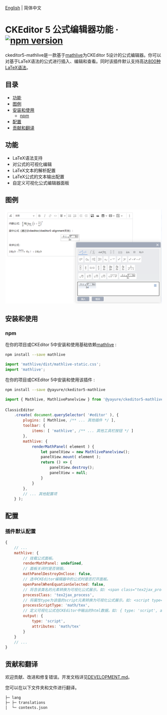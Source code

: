 [English](./README.md) | 简体中文

CKEditor 5 公式编辑器功能 &middot; [![npm version](https://img.shields.io/npm/v/@yayure/ckeditor5-mathlive.svg?style=flat)](https://www.npmjs.com/package/@yayure/ckeditor5-mathlive)
==========================

ckeditor5-mathlive是一款基于[mathlive](https://cortexjs.io/mathlive)为CKEditor 5设计的公式编辑器。你可以对基于LaTeX语法的公式进行插入、编辑和查看。同时该插件默认支持高达[800种LaTeX语法](https://cortexjs.io/mathlive/reference/commands)。

## 目录

- [功能](#功能)
- [图例](#图例)
- [安装和使用](#安装和使用)
  - [npm](#npm)
- [配置](#配置)
- [贡献和翻译](#贡献和翻译)

## 功能

- LaTeX语法支持
- 对公式的可视化编辑
- LaTeX文本的解析配置
- LaTeX公式的文本输出配置
- 自定义可视化公式编辑器面板

## 图例

![图例 1](/screenshots/1.zh-cn.png?raw=true "图例 1")

## 安装和使用

### npm

在你的项目或CKEditor 5中安装和使用基础依赖[mathlive](https://www.npmjs.com/package/mathlive) :

```bash
npm install --save mathlive
```

```js
import 'mathlive/dist/mathlive-static.css';
import 'mathlive';
```

在你的项目或CKEditor 5中安装和使用该插件 :

```bash
npm install --save @yayure/ckeditor5-mathlive
```

```js
import { Mathlive, MathlivePanelview } from '@yayure/ckeditor5-mathlive';

ClassicEditor
    .create( document.querySelector( '#editor' ), {
        plugins: [ Mathlive, /** ... 其他插件 */ ],
        toolbar: {
            items: [ 'mathlive', /** ... 其他工具栏按钮 */ ]
        },
        mathlive: {
            renderMathPanel( element ) {
                let panelView = new MathlivePanelview();
                panelView.mount( element );
                return () => {
                    panelView.destroy();
                    panelView = null;
                }
            }
        },
        // ... 其他配置项
    } );
```

## 配置

### 插件默认配置

```js
{
    // ...
    mathlive: {
        // 挂载公式面板。
        renderMathPanel: undefined,
        // 面板关闭时是否销毁。
        mathPanelDestroyOnClose: false,
        // 选中CKEditor编辑器中的公式时是否打开面板。
        openPanelWhenEquationSelected: false,
        // 将含该类名的元素转换为可视化公式展示。如: <span class="tex2jax_process">\( \sqrt{\frac{a}{b}} \)</span>
        processClass: 'tex2jax_process',
        // 将属性type为该值的script元素转换为可视化公式展示。如: <script type="math/tex">\sqrt{\frac{a}{b}}</script>
        processScriptType: 'math/tex',
        // 定义可视化公式在CKEditor中输出的html数据。如: { type: 'script', attributes: { type: 'math/tex' } } => <script type="math/tex">\sqrt{\frac{a}{b}}</script>
        output: {
            type: 'script',
            attributes: 'math/tex'
        }
    }
    // ...
}
```

## 贡献和翻译
欢迎贡献、改进和修复错误。开发文档详见[DEVELOPMENT.md](./DEVELOPMENT.md)。

您可以在以下文件夹和文件进行翻译。

```
├─ lang
├─ ├─ translations
│  └─ contexts.json
```
